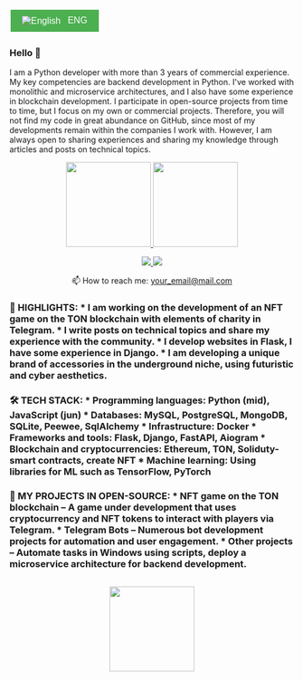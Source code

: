 <a href="https://github.com/AlgorithmAlchemy/AlgorithmAlchemy/blob/main/ENG_READMY.md" style="text-decoration: none;">
    <button style="background-color: #4CAF50; color: white; padding: 10px 20px; text-align: center; display: inline-block; font-size: 16px; margin: 4px 2px; cursor: pointer; border: none;">
        <img src="https://upload.wikimedia.org/wikipedia/commons/thumb/b/be/Flag_of_England.svg/32px-Flag_of_England.svg.png" alt="English" style="vertical-align: middle; padding-right: 8px;" />
        ENG
    </button>
</a>




### Hello 👋
I am a Python developer with more than 3 years of commercial experience. My key competencies are backend development in Python. I've worked with monolithic and microservice architectures, and I also have some experience in blockchain development. I participate in open-source projects from time to time, but I focus on my own or commercial projects. Therefore, you will not find my code in great abundance on GitHub, since most of my developments remain within the companies I work with. However, I am always open to sharing experiences and sharing my knowledge through articles and posts on technical topics.


<p align='center'>
   <a href="https://github-readme-stats.vercel.app/api?username=algorithmalchemy&show_icons=true&count_private=true&cache=false">
       <img height=150 src="https://github-readme-stats.vercel.app/api?username=algorithmalchemy&show_icons=true&count_private=true&cache=false"/>
   </a>
   <a href="https://github.com/algorithmalchemy/github-readme-stats">
       <img height=150 src="https://github-readme-stats.vercel.app/api/top-langs/?username=algorithmalchemy&layout=compact&cache=false"/>
   </a>
</p>


<p align='center'>
   <a href="https://www.linkedin.com/in/algorithmalchemy/">
       <img src="https://img.shields.io/badge/linkedin-%230077B5.svg?&style=for-the-badge&logo=linkedin&logoColor=white"/>
   </a>
   <a href="https://t.me/joinchat/SpqRPBFo_sM6qm05">
       <img src="https://img.shields.io/badge/Telegram-2CA5E0?style=for-the-badge&logo=telegram&logoColor=white"/>
   </a>
<p align='center'>
   📫 How to reach me: <a href='mailto:your_email@mail.com'>your_email@mail.com</a>
</p>



### 🔑 HIGHLIGHTS: * I am working on the development of an NFT game on the TON blockchain with elements of charity in Telegram. * I write posts on technical topics and share my experience with the community. * I develop websites in Flask, I have some experience in Django. * I am developing a unique brand of accessories in the underground niche, using futuristic and cyber aesthetics. 

### 🛠 TECH STACK: * Programming languages: Python (mid), JavaScript (jun) * Databases: MySQL, PostgreSQL, MongoDB, SQLite, Peewee, SqlAlchemy * Infrastructure: Docker * Frameworks and tools: Flask, Django, FastAPI, Aiogram * Blockchain and cryptocurrencies: Ethereum, TON, Soliduty-smart contracts, create NFT * Machine learning: Using libraries for ML such as TensorFlow, PyTorch

### 💼 MY PROJECTS IN OPEN-SOURCE: * NFT game on the TON blockchain – A game under development that uses cryptocurrency and NFT tokens to interact with players via Telegram. * Telegram Bots – Numerous bot development projects for automation and user engagement. * Other projects – Automate tasks in Windows using scripts, deploy a microservice architecture for backend development.







<div align="center" style="margin: 30px 0">
   <a href="https://github.com/algorithmalchemy/github-profile-views-counter">
       <img width="150px" src="https://komarev.com/ghpvc/?username=algorithmalchemy&colorп=DE002D">
   </a>
</div>
